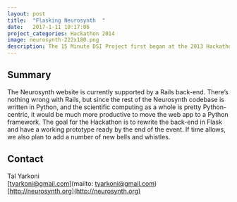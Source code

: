 ```yaml
---
layout: post
title:  "Flasking Neurosynth  "
date:   2017-1-11 10:17:06
project_categories: Hackathon 2014
image: neurosynth-222x180.png
description: The 15 Minute DSI Project first began at the 2013 Hackathon in Paris, France.
---
```

## Summary
The Neurosynth website is currently supported by a Rails back-end. There’s nothing wrong with Rails, but since the rest of the Neurosynth codebase is written in Python, and the scientific computing as a whole is pretty Python-centric, it would be much more productive to move the web app to a Python framework. The goal for the Hackathon is to rewrite the back-end in Flask and have a working prototype ready by the end of the event. If time allows, we also plan to add a number of new bells and whistles.


## Contact  
Tal Yarkoni  
[tyarkoni@gmail.com](mailto: tyarkoni@gmail.com)  
[http://neurosynth.org](http://neurosynth.org)  
